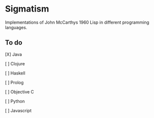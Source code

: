 # Sigmatism
Implementations of John McCarthys 1960 Lisp in different programming languages.

## To do
[X] Java

[ ] Clojure

[ ] Haskell

[ ] Prolog

[ ] Objective C

[ ] Python

[ ] Javascript
